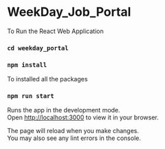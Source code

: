 # WeekDay_Job_Portal

To Run the React Web Application

###  `cd weekday_portal`

### `npm install`
To installed all the packages

### `npm run start`

Runs the app in the development mode.\
Open [http://localhost:3000](http://localhost:3000) to view it in your browser.

The page will reload when you make changes.\
You may also see any lint errors in the console.
